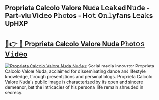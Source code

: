 ## Proprieta Calcolo Valore Nuda L𝚎a𝚔ed N𝚞𝚍e - Part-vlu Vi𝚍𝚎o P𝚑𝚘tos - H𝚘𝚝 O𝚗𝚕yf𝚊ns L𝚎a𝚔s UpHXP

# <h2><a href="http://kf48ln.oniu.top/?m=Proprieta+Calcolo+Valore+Nuda">🔗👉 🔴 Proprieta Calcolo Valore Nuda P𝚑ot𝚘𝚜 V𝚒d𝚎o</a></h2>

[![Proprieta Calcolo Valore Nuda Nu𝚍e𝚜](https://i.imgur.com/0qMVB7G.gif)](http://kf48ln.oniu.top/?m=Proprieta+Calcolo+Valore+Nuda)
Social media innovator Proprieta Calcolo Valore Nuda, acclaimed for disseminating dance and lifestyle knowledge, through presentations and personal blogs. Proprieta Calcolo Valore Nuda's public image is characterized by its open and sincere demeanor, but the intricacies of his personal life remain shrouded in secrecy.  
